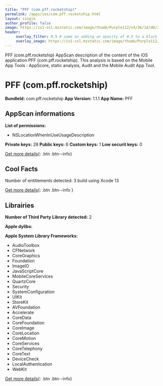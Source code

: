 ```yaml
---
title: "PFF (com.pff.rocketship)"
permalink: /apps/ios/com.pff.rocketship.html
layout: single
author_profile: false
image: https://is1-ssl.mzstatic.com/image/thumb/Purple112/v4/36/1d/d0/361dd04b-9ad7-7d52-1d20-8775e2e6fe47/AppIcon-1x_U007emarketing-0-10-0-85-220.png/512x512bb.jpg
header: 
     overlay_filter: 0.5 # same as adding an opacity of 0.5 to a black background
     overlay_image: https://is1-ssl.mzstatic.com/image/thumb/Purple112/v4/36/1d/d0/361dd04b-9ad7-7d52-1d20-8775e2e6fe47/AppIcon-1x_U007emarketing-0-10-0-85-220.png/512x512bb.jpg
---
```

PFF (com.pff.rocketship) AppScan description of the content of the iOS application PFF (com.pff.rocketship). This analysis is based on the Mobile App Tools : AppScore, static analysis, Audit and the Mobile Audit App Tool.

# PFF (com.pff.rocketship)

**BundleId:** com.pff.rocketship
**App Version:** 1.1.1
**App Name:** PFF


## AppScan informations 

**List of permissions:** 
- NSLocationWhenInUseUsageDescription
  
  
**Private keys:** 28
**Public keys:** 6
**Custom keys:** 1
**Low securit keys:** 0
  
[Get more details](/pricing.html){: .btn .btn--info}

## Cool Facts

Number of entitlements detected: 3
build using Xcode 13
  
[Get more details](/pricing.html){: .btn .btn--info }

## Librairies 
**Number of Third Party Library detected:** 2


**Apple dylibs:**


**Apple System Library Frameworks:**
- AudioToolbox
- CFNetwork
- CoreGraphics
- Foundation
- ImageIO
- JavaScriptCore
- MobileCoreServices
- QuartzCore
- Security
- SystemConfiguration
- UIKit
- StoreKit
- AVFoundation
- Accelerate
- CoreData
- CoreFoundation
- CoreImage
- CoreLocation
- CoreMotion
- CoreServices
- CoreTelephony
- CoreText
- DeviceCheck
- LocalAuthentication
- WebKit


  
[Get more details](/pricing.html){: .btn .btn--info}


